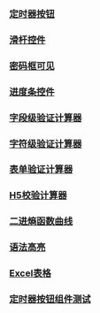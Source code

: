 ### [定时器按钮](https://xiaohanh.github.io/spa/02-time/index.html)
### [滑杆控件](https://xiaohanh.github.io/spa/03-sliderbar/index.html)
### [密码框可见](https://xiaohanh.github.io/spa/04-password/index.html)
### [进度条控件](https://xiaohanh.github.io/spa/05-progressbar/index.html)
### [字段级验证计算器](https://xiaohanh.github.io/spa/01-datacheck-field/index.html)

### [字符级验证计算器](https://xiaohanh.github.io/spa/01-datacheck-character/index.html)


### [表单验证计算器](https://xiaohanh.github.io/spa/01-datacheck-form/index.html)

### [H5校验计算器](https://xiaohanh.github.io/spa/01-datacheck-h5/index.html)
### [二进熵函数曲线](https://xiaohanh.github.io/spa/06-third-echarts/index.html)

### [语法高亮](https://xiaohanh.github.io/spa/06-third-highlight/index.html)
### [Excel表格](https://xiaohanh.github.io/spa/06-third-excel/index.html)
### [定时器按钮组件测试](https://xiaohanh.github.io/spa/02-time-component/index.html)

